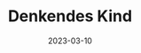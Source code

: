 ---
title: "Denkendes Kind"
file: /paintings/2023-03-25-denkendes-kind.jpg
date: 2023-03-10
size: 20×20cm
materials: Acrylics on canvas board
featured: no
---